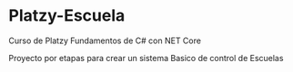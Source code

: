 # Platzy-Escuela
Curso de Platzy Fundamentos de C# con NET Core

Proyecto por etapas para crear un sistema Basico de control de Escuelas
